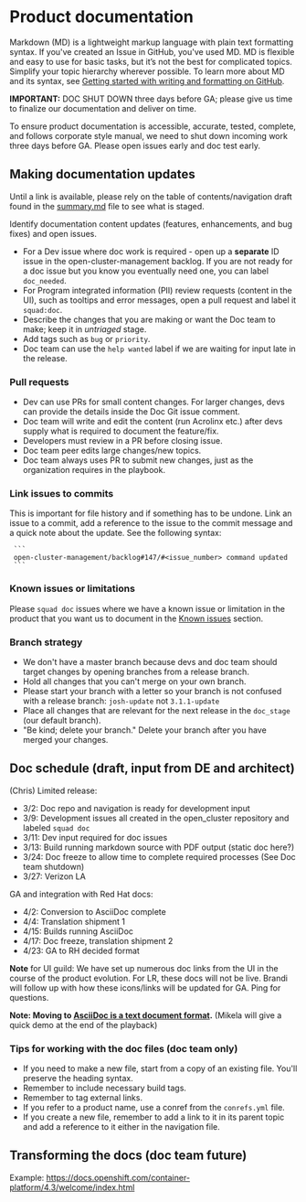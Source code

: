 # Product documentation

Markdown (MD) is a lightweight markup language with plain text formatting syntax. If you've created an Issue in GitHub, you've used MD. MD is flexible and easy to use for basic tasks, but it’s not the best for complicated topics. Simplify your topic hierarchy wherever possible. To learn more about MD and its syntax, see [Getting started with writing and formatting on GitHub](https://help.github.com/articles/markdown-basics/).


**IMPORTANT:** DOC SHUT DOWN three days before GA; please give us time to finalize our documentation and deliver on time.

To ensure product documentation is accessible, accurate, tested, complete, and follows corporate style manual, we need to shut down incoming work three days before GA. Please open issues early and doc test early.

## Making documentation updates

Until a link is available, please rely on the table of contents/navigation draft found in the [summary.md](https://github.com/open-cluster-management/rhacm-docs/blob/doc_stage/summary.md) file to see what is staged.

Identify documentation content updates (features, enhancements, and bug fixes) and open issues.

   - For a Dev issue where doc work is required - open up a **separate** ID issue in the open-cluster-management backlog. If you are not ready for a doc issue but you know you eventually need one, you can label `doc_needed`.
   - For Program integrated information (PII) review requests (content in the UI), such as tooltips and error messages, open a pull request and label it `squad:doc`.
   - Describe the changes that you are making or want the Doc team to make; keep it in _untriaged_ stage.
   - Add tags such as `bug` or `priority`.
   - Doc team can use the `help wanted` label if we are waiting for input late in the release.

### Pull requests

   - Dev can use PRs for small content changes. For larger changes, devs can provide the details inside the Doc Git issue comment.
   - Doc team will write and edit the content (run Acrolinx etc.) after devs supply what is required to document the feature/fix.
   - Developers must review in a PR before closing issue.
   - Doc team peer edits large changes/new topics.
   - Doc team always uses PR to submit new changes, just as the organization requires in the playbook.

### Link issues to commits

This is important for file history and if something has to be undone. Link an issue to a commit, add a reference to the issue to the commit message and a quick note about the update. See the following syntax:

     ```
     open-cluster-management/backlog#147/#<issue_number> command updated
     ```

### Known issues or limitations

Please `squad doc` issues where we have a known issue or limitation in the product that you want us to document in the [Known issues](https://github.com/open-cluster-management/rhacm-docs/blob/doc_stage/about/known_issues.md) section.

### Branch strategy

- We don't have a master branch because devs and doc team should target changes by opening branches from a release branch.
- Hold all changes that you can't merge on your own branch.
- Please start your branch with a letter so your branch is not confused with a release branch:
     `josh-update` not `3.1.1-update`
- Place all changes that are relevant for the next release in the `doc_stage` (our default branch).
- "Be kind; delete your branch." Delete your branch after you have merged your changes.

## Doc schedule (draft, input from DE and architect) 
(Chris)
Limited release:

- 3/2: Doc repo and navigation is ready for development input
- 3/9: Development issues all created in the open_cluster repository and labeled `squad doc`
- 3/11: Dev input required for doc issues
- 3/13: Build running markdown source with PDF output (static doc here?)
- 3/24: Doc freeze to allow time to complete required processes (See Doc team shutdown)
- 3/27: Verizon LA

GA and integration with Red Hat docs:

- 4/2: Conversion to AsciiDoc complete
- 4/4: Translation shipment 1
- 4/15: Builds running AsciiDoc
- 4/17: Doc freeze, translation shipment 2
- 4/23: GA to RH decided format

**Note** for UI guild: We have set up numerous doc links from the UI in the course of the product evolution. For LR, these docs will not be live. Brandi will follow up with how these icons/links will be updated for GA. Ping for questions.

**Note: Moving to [AsciiDoc is a text document format](http://asciidoc.org/).** (Mikela will give a quick demo at the end of the playback)

### Tips for working with the doc files (doc team only)

- If you need to make a new file, start from a copy of an existing file. You'll preserve the heading syntax.
- Remember to include necessary build tags.
- Remember to tag external links.
- If you refer to a product name, use a conref from the `conrefs.yml` file.
- If you create a new file, remember to add a link to it in its parent topic and add a reference to it either in the navigation file.

## Transforming the docs (doc team future)

Example: https://docs.openshift.com/container-platform/4.3/welcome/index.html
